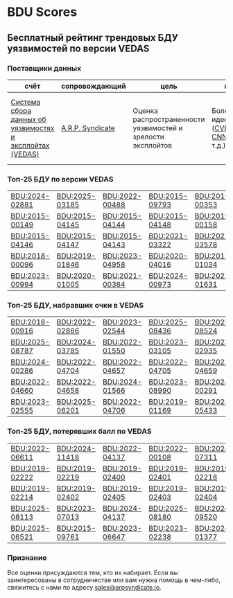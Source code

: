 
# BDU Scores
## Бесплатный рейтинг трендовых БДУ уязвимостей по версии VEDAS

### Поставщики данных
| счёт | cопровождающий | цель | покрытие | определение | частота |
| ----- | ---------- | ------- | -------- | ----------- | --------- |
| [Система сбора данных об уязвимостях и эксплойтах (VEDAS)](https://vedas.arpsyndicate.io) | [A.R.P. Syndicate](https://www.arpsyndicate.io) | Оценка распространенности уязвимостей и зрелости эксплойтов | Более 150 идентификаторов ([CVE](https://github.com/ARPSyndicate/cve-scores), [EUVD](https://github.com/ARPSyndicate/euvd-scores), [CNNVD](https://github.com/ARPSyndicate/cnnvd-scores), [BDU](https://github.com/ARPSyndicate/bdu-scores) и т.д.) | Аналитические данные с открытым исходным кодом (OSINT), полученные от [Exploit Observer](https://www.exploit.observer) | 12-16 часов |



<h3>Топ-25 БДУ по версии VEDAS</h3>

<table>
  <tr>
    <td><a href='https://vedas.arpsyndicate.io/?vuln=BDU:2024-02881'>BDU:2024-02881</a></td>
    <td><a href='https://vedas.arpsyndicate.io/?vuln=BDU:2025-03185'>BDU:2025-03185</a></td>
    <td><a href='https://vedas.arpsyndicate.io/?vuln=BDU:2022-00488'>BDU:2022-00488</a></td>
    <td><a href='https://vedas.arpsyndicate.io/?vuln=BDU:2015-09793'>BDU:2015-09793</a></td>
    <td><a href='https://vedas.arpsyndicate.io/?vuln=BDU:2015-00353'>BDU:2015-00353</a></td>
  </tr>
  <tr>
    <td><a href='https://vedas.arpsyndicate.io/?vuln=BDU:2015-00149'>BDU:2015-00149</a></td>
    <td><a href='https://vedas.arpsyndicate.io/?vuln=BDU:2015-04145'>BDU:2015-04145</a></td>
    <td><a href='https://vedas.arpsyndicate.io/?vuln=BDU:2015-04144'>BDU:2015-04144</a></td>
    <td><a href='https://vedas.arpsyndicate.io/?vuln=BDU:2015-04148'>BDU:2015-04148</a></td>
    <td><a href='https://vedas.arpsyndicate.io/?vuln=BDU:2015-00158'>BDU:2015-00158</a></td>
  </tr>
  <tr>
    <td><a href='https://vedas.arpsyndicate.io/?vuln=BDU:2015-04146'>BDU:2015-04146</a></td>
    <td><a href='https://vedas.arpsyndicate.io/?vuln=BDU:2015-04147'>BDU:2015-04147</a></td>
    <td><a href='https://vedas.arpsyndicate.io/?vuln=BDU:2015-04143'>BDU:2015-04143</a></td>
    <td><a href='https://vedas.arpsyndicate.io/?vuln=BDU:2021-03322'>BDU:2021-03322</a></td>
    <td><a href='https://vedas.arpsyndicate.io/?vuln=BDU:2021-03578'>BDU:2021-03578</a></td>
  </tr>
  <tr>
    <td><a href='https://vedas.arpsyndicate.io/?vuln=BDU:2018-00096'>BDU:2018-00096</a></td>
    <td><a href='https://vedas.arpsyndicate.io/?vuln=BDU:2019-01846'>BDU:2019-01846</a></td>
    <td><a href='https://vedas.arpsyndicate.io/?vuln=BDU:2023-04958'>BDU:2023-04958</a></td>
    <td><a href='https://vedas.arpsyndicate.io/?vuln=BDU:2020-04016'>BDU:2020-04016</a></td>
    <td><a href='https://vedas.arpsyndicate.io/?vuln=BDU:2017-01034'>BDU:2017-01034</a></td>
  </tr>
  <tr>
    <td><a href='https://vedas.arpsyndicate.io/?vuln=BDU:2023-00994'>BDU:2023-00994</a></td>
    <td><a href='https://vedas.arpsyndicate.io/?vuln=BDU:2020-01005'>BDU:2020-01005</a></td>
    <td><a href='https://vedas.arpsyndicate.io/?vuln=BDU:2021-00364'>BDU:2021-00364</a></td>
    <td><a href='https://vedas.arpsyndicate.io/?vuln=BDU:2024-00973'>BDU:2024-00973</a></td>
    <td><a href='https://vedas.arpsyndicate.io/?vuln=BDU:2022-01631'>BDU:2022-01631</a></td>
  </tr>
</table>


<h3>Топ-25 БДУ, набравших очки в VEDAS</h3>

<table>
  <tr>
    <td><a href='https://vedas.arpsyndicate.io/?vuln=BDU:2018-00916'>BDU:2018-00916</a></td>
    <td><a href='https://vedas.arpsyndicate.io/?vuln=BDU:2022-02866'>BDU:2022-02866</a></td>
    <td><a href='https://vedas.arpsyndicate.io/?vuln=BDU:2023-02544'>BDU:2023-02544</a></td>
    <td><a href='https://vedas.arpsyndicate.io/?vuln=BDU:2025-08436'>BDU:2025-08436</a></td>
    <td><a href='https://vedas.arpsyndicate.io/?vuln=BDU:2025-08524'>BDU:2025-08524</a></td>
  </tr>
  <tr>
    <td><a href='https://vedas.arpsyndicate.io/?vuln=BDU:2025-08787'>BDU:2025-08787</a></td>
    <td><a href='https://vedas.arpsyndicate.io/?vuln=BDU:2024-03785'>BDU:2024-03785</a></td>
    <td><a href='https://vedas.arpsyndicate.io/?vuln=BDU:2022-01550'>BDU:2022-01550</a></td>
    <td><a href='https://vedas.arpsyndicate.io/?vuln=BDU:2023-03105'>BDU:2023-03105</a></td>
    <td><a href='https://vedas.arpsyndicate.io/?vuln=BDU:2023-02935'>BDU:2023-02935</a></td>
  </tr>
  <tr>
    <td><a href='https://vedas.arpsyndicate.io/?vuln=BDU:2024-00286'>BDU:2024-00286</a></td>
    <td><a href='https://vedas.arpsyndicate.io/?vuln=BDU:2022-04704'>BDU:2022-04704</a></td>
    <td><a href='https://vedas.arpsyndicate.io/?vuln=BDU:2022-04657'>BDU:2022-04657</a></td>
    <td><a href='https://vedas.arpsyndicate.io/?vuln=BDU:2022-04705'>BDU:2022-04705</a></td>
    <td><a href='https://vedas.arpsyndicate.io/?vuln=BDU:2022-04659'>BDU:2022-04659</a></td>
  </tr>
  <tr>
    <td><a href='https://vedas.arpsyndicate.io/?vuln=BDU:2022-04660'>BDU:2022-04660</a></td>
    <td><a href='https://vedas.arpsyndicate.io/?vuln=BDU:2022-04658'>BDU:2022-04658</a></td>
    <td><a href='https://vedas.arpsyndicate.io/?vuln=BDU:2024-01566'>BDU:2024-01566</a></td>
    <td><a href='https://vedas.arpsyndicate.io/?vuln=BDU:2023-08990'>BDU:2023-08990</a></td>
    <td><a href='https://vedas.arpsyndicate.io/?vuln=BDU:2024-00291'>BDU:2024-00291</a></td>
  </tr>
  <tr>
    <td><a href='https://vedas.arpsyndicate.io/?vuln=BDU:2023-02555'>BDU:2023-02555</a></td>
    <td><a href='https://vedas.arpsyndicate.io/?vuln=BDU:2025-06201'>BDU:2025-06201</a></td>
    <td><a href='https://vedas.arpsyndicate.io/?vuln=BDU:2022-04706'>BDU:2022-04706</a></td>
    <td><a href='https://vedas.arpsyndicate.io/?vuln=BDU:2019-01169'>BDU:2019-01169</a></td>
    <td><a href='https://vedas.arpsyndicate.io/?vuln=BDU:2023-05433'>BDU:2023-05433</a></td>
  </tr>
</table>


<h3>Топ-25 БДУ, потерявших балл по VEDAS</h3>

<table>
  <tr>
    <td><a href='https://vedas.arpsyndicate.io/?vuln=BDU:2022-06611'>BDU:2022-06611</a></td>
    <td><a href='https://vedas.arpsyndicate.io/?vuln=BDU:2024-11418'>BDU:2024-11418</a></td>
    <td><a href='https://vedas.arpsyndicate.io/?vuln=BDU:2022-04137'>BDU:2022-04137</a></td>
    <td><a href='https://vedas.arpsyndicate.io/?vuln=BDU:2022-00108'>BDU:2022-00108</a></td>
    <td><a href='https://vedas.arpsyndicate.io/?vuln=BDU:2024-07311'>BDU:2024-07311</a></td>
  </tr>
  <tr>
    <td><a href='https://vedas.arpsyndicate.io/?vuln=BDU:2019-02222'>BDU:2019-02222</a></td>
    <td><a href='https://vedas.arpsyndicate.io/?vuln=BDU:2019-02219'>BDU:2019-02219</a></td>
    <td><a href='https://vedas.arpsyndicate.io/?vuln=BDU:2019-02400'>BDU:2019-02400</a></td>
    <td><a href='https://vedas.arpsyndicate.io/?vuln=BDU:2019-02401'>BDU:2019-02401</a></td>
    <td><a href='https://vedas.arpsyndicate.io/?vuln=BDU:2019-02218'>BDU:2019-02218</a></td>
  </tr>
  <tr>
    <td><a href='https://vedas.arpsyndicate.io/?vuln=BDU:2019-02214'>BDU:2019-02214</a></td>
    <td><a href='https://vedas.arpsyndicate.io/?vuln=BDU:2019-02402'>BDU:2019-02402</a></td>
    <td><a href='https://vedas.arpsyndicate.io/?vuln=BDU:2019-02405'>BDU:2019-02405</a></td>
    <td><a href='https://vedas.arpsyndicate.io/?vuln=BDU:2019-02403'>BDU:2019-02403</a></td>
    <td><a href='https://vedas.arpsyndicate.io/?vuln=BDU:2019-02404'>BDU:2019-02404</a></td>
  </tr>
  <tr>
    <td><a href='https://vedas.arpsyndicate.io/?vuln=BDU:2025-08113'>BDU:2025-08113</a></td>
    <td><a href='https://vedas.arpsyndicate.io/?vuln=BDU:2023-07013'>BDU:2023-07013</a></td>
    <td><a href='https://vedas.arpsyndicate.io/?vuln=BDU:2024-04137'>BDU:2024-04137</a></td>
    <td><a href='https://vedas.arpsyndicate.io/?vuln=BDU:2025-08180'>BDU:2025-08180</a></td>
    <td><a href='https://vedas.arpsyndicate.io/?vuln=BDU:2024-09520'>BDU:2024-09520</a></td>
  </tr>
  <tr>
    <td><a href='https://vedas.arpsyndicate.io/?vuln=BDU:2025-06521'>BDU:2025-06521</a></td>
    <td><a href='https://vedas.arpsyndicate.io/?vuln=BDU:2015-09761'>BDU:2015-09761</a></td>
    <td><a href='https://vedas.arpsyndicate.io/?vuln=BDU:2023-06647'>BDU:2023-06647</a></td>
    <td><a href='https://vedas.arpsyndicate.io/?vuln=BDU:2023-02238'>BDU:2023-02238</a></td>
    <td><a href='https://vedas.arpsyndicate.io/?vuln=BDU:2024-01377'>BDU:2024-01377</a></td>
  </tr>
</table>


### Признание
Все оценки присуждаются тем, кто их набирает.
Если вы заинтересованы в сотрудничестве или вам нужна помощь в чем-либо, свяжитесь с нами по адресу [sales@arpsyndicate.io](mailto:sales@arpsyndicate.io).

